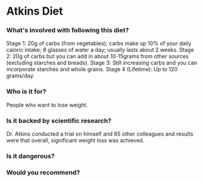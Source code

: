 # Atkins Diet
### What's involved with following this diet? 
Stage 1: 20g of carbs (from vegetables); carbs make up 10% of your daily caloric intake; 8 glasses of water a day; usually lasts about 2 weeks.
Stage 2: 20g of carbs but you can add in about 10-15grams from other sources (excluding starches and breads).
Stage 3: Still increasing carbs and you can incorporate starches and whole grains. 
Stage 4 (Lifetime): Up to 120 grams/day. 
### Who is it for? 
People who want to lose weight. 
### Is it backed by scientific research? 
Dr. Atkins conducted a trial on himself and 65 other colleagues and results were that overall, significant weight loss was achieved. 
### Is it dangerous? 

### Would you recommend? 
